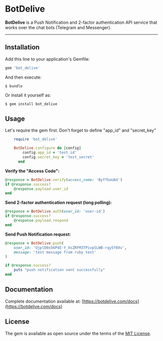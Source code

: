 # BotDelive

**BotDelive** is a Push Notification and 2-factor authentication API service that works over the chat bots (Telegram and Messenger).

-------------

## Installation

Add this line to your application's Gemfile:

```ruby
gem 'bot_delive'
```

And then execute:

    $ bundle

Or install it yourself as:

    $ gem install bot_delive

## Usage
Let's require the gem first. Don't forget to define "app_id" and "secret_key"

```ruby
    require 'bot_delive'

    BotDelive.configure do |config|
        config.app_id = 'test_id'
        config.secret_key = 'test_secret'
      end
```
**Verify the "Access Code":**

```ruby
@response = BotDelive.verify(access_code: 'ByffboUAX')
if @response.success?
    @response.payload.user_id
end
```

**Send 2-factor authentication request (long polling):**

```ruby
@response = BotDelive.auth(user_id: 'user-id')
if @response.success?
    @response.payload.respond
end
```

**Send Push Notification request:**

```ruby
@response = BotDelive.push(
    user_id: 'UjplD0x56P4E-Y_XsZRFM3TPivpSLWB-rqy5Y0Xv',
    message: 'test message from ruby test'
)

if @response.success?
    puts "push notification sent successfully"
end
```

Documentation
-------------

Complete documentation available at: [https://botdelive.com/docs](https://botdelive.com/docs)


## License

The gem is available as open source under the terms of the [MIT License](https://opensource.org/licenses/MIT).
